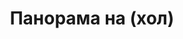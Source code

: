 ---
layout: panorama
parent: '/projects/private/orange-jam'
image: 'http://hub.acherno.com/svn/portokalovo-sladko/Site/Panorami/Dinko_Lulin_Panorama_Hol.jpg'
title: 'Панорама на (хол)'
sitemap: false
--- 